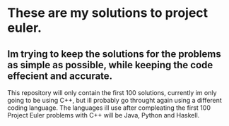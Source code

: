 # These are my solutions to project euler.
## Im trying to keep the solutions for the problems as simple as possible, while keeping the code effecient and accurate.
This repository will only contain the first 100 solutions, currently im only going to be using C++, but ill probably go throught again using a different coding language.
The languages ill use after compleating the first 100 Project Euler problems with C++ will be Java, Python and Haskell.
